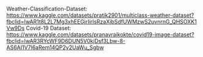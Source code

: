 Weather-Classification-Dataset: https://www.kaggle.com/datasets/pratik2901/multiclass-weather-dataset?fbclid=IwAR1t8L2L7Mg3xhEEGjrIirlsRzaXjbSdfUWMzwS2uvnrnG_QHSOXK1Vw9Ds
Covid-19 Dataset: https://www.kaggle.com/datasets/pranavraikokte/covid19-image-dataset?fbclid=IwAR3RYcWF9D6DUN5V0kjDsf3Lbw-8-AS6AI1V7l6aRem14QP2y2UaWu_Sgbw
